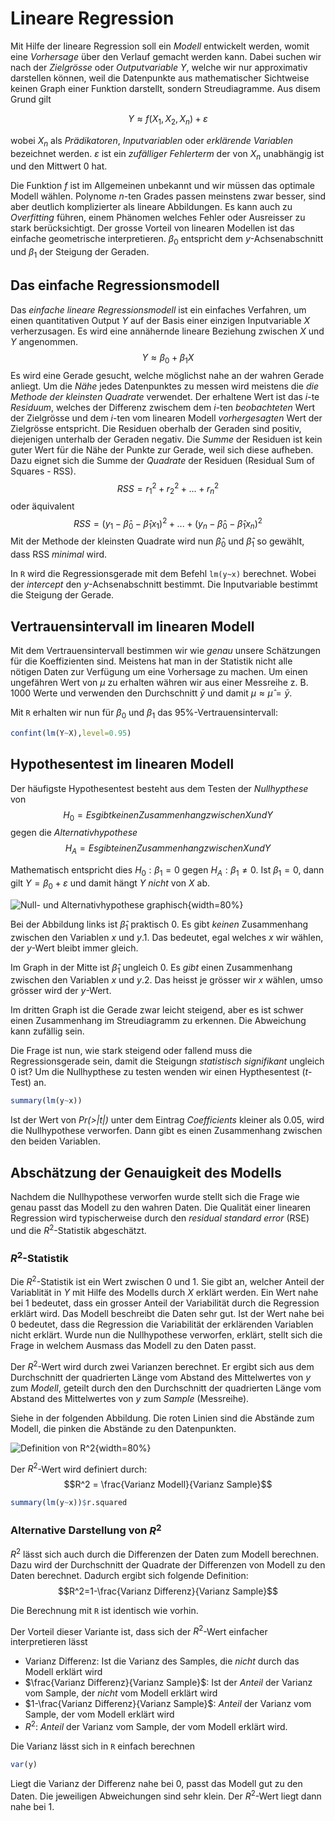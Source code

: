# Lineare Regression

Mit Hilfe der lineare Regression soll ein *Modell* entwickelt werden, womit eine *Vorhersage* über den Verlauf gemacht werden kann. Dabei suchen wir nach der *Zielgrösse* oder *Outputvariable* $Y$, welche wir nur approximativ darstellen können, weil die Datenpunkte aus mathematischer Sichtweise keinen Graph einer Funktion darstellt, sondern Streudiagramme. Aus disem Grund gilt

$$Y \approx f(X_1,X_2,X_n)+\varepsilon$$

wobei $X_n$ als *Prädikatoren*, *Inputvariablen* oder *erklärende Variablen* bezeichnet werden. $\varepsilon$ ist ein *zufälliger Fehlerterm* der von $X_n$ unabhängig ist und den Mittwert $0$ hat.

Die Funktion $f$ ist im Allgemeinen unbekannt und wir müssen das optimale Modell wählen. Polynome $n$-ten Grades passen meinstens zwar besser, sind aber deutlich komplizierter als lineare Abbildungen. Es kann auch zu *Overfitting* führen, einem Phänomen welches Fehler oder Ausreisser zu stark berücksichtigt. Der grosse Vorteil von linearen Modellen ist das einfache geometrische interpretieren. $\beta_0$ entspricht dem $y$-Achsenabschnitt und $\beta_1$ der Steigung der Geraden.

## Das einfache Regressionsmodell
Das *einfache lineare Regressionsmodell* ist ein einfaches Verfahren, um einen quantitativen Output $Y$ auf der Basis einer einzigen Inputvariable $X$ verherzusagen. Es wird eine annähernde lineare Beziehung zwischen $X$ und $Y$ angenommen.
$$Y \approx \beta_0 + \beta_1X$$
Es wird eine Gerade gesucht, welche möglichst nahe an der wahren Gerade anliegt. Um die *Nähe* jedes Datenpunktes zu messen wird meistens die *die Methode der kleinsten Quadrate* verwendet. Der erhaltene Wert ist das $i$-te *Residuum*, welches der Differenz zwischem dem $i$-ten *beobachteten* Wert der Zielgrösse und dem $i$-ten vom linearen Modell *vorhergesagten* Wert der Zielgrösse entspricht. Die Residuen oberhalb der Geraden sind positiv, diejenigen unterhalb der Geraden negativ. Die *Summe* der Residuen ist kein guter Wert für die Nähe der Punkte zur Gerade, weil sich diese aufheben. Dazu eignet sich die Summe der *Quadrate* der Residuen (Residual Sum of Squares - RSS).
$$RSS = r_1^2+r_2^2+...+r_n^2$$
oder äquivalent
$$RSS=(y_1-\hat{\beta}_0-\hat{\beta}_1x_1)^2+...+(y_n-\hat{\beta}_0-\hat{\beta}_1x_n)^2$$
Mit der Methode der kleinsten Quadrate wird nun $\hat{\beta}_0$ und $\hat{\beta}_1$ so gewählt, dass RSS *minimal* wird.

In `R` wird die Regressionsgerade mit dem Befehl `lm(y~x)` berechnet. Wobei der *intercept* den $y$-Achsenabschnitt bestimmt. Die Inputvariable bestimmt die Steigung der Gerade.

## Vertrauensintervall im linearen Modell
Mit dem Vertrauensintervall bestimmen wir wie *genau* unsere Schätzungen für die Koeffizienten sind. Meistens hat man in der Statistik nicht alle nötigen Daten zur Verfügung um eine Vorhersage zu machen. Um einen ungefähren Wert von $\mu$ zu erhalten währen wir aus einer Messreihe z. B. 1000 Werte und verwenden den Durchschnitt $\bar{y}$ und damit $\mu \approx \hat{\mu} = \bar{y}$.

Mit `R` erhalten wir nun für $\beta_0$ und $\beta_1$ das 95%-Vertrauensintervall:

```R
confint(lm(Y~X),level=0.95)
```

## Hypothesentest im linearen Modell
Der häufigste Hypothesentest besteht aus dem Testen der *Nullhypthese* von
$$H_0 = Es gibt keinen Zusammenhang zwischen X und Y$$
gegen die *Alternativhypothese*
$$H_A = Es gibt einen Zusammenhang zwischen X und Y$$

Mathematisch entspricht dies $H_0: \beta_1 = 0$ gegen $H_A: \beta_1 \neq 0$. Ist $\beta_1 = 0$, dann gilt $Y=\beta_0 + \varepsilon$ und damit hängt $Y$ *nicht* von $X$ ab.

![Null- und Alternativhypothese graphisch](linReg.png){width=80%}

Bei der Abbildung links ist $\hat{\beta}_1$ praktisch 0. Es gibt *keinen* Zusammenhang zwischen den Variablen $x$ und $y.1$. Das bedeutet, egal welches $x$ wir wählen, der $y$-Wert bleibt immer gleich.

Im Graph in der Mitte ist $\hat{\beta}_1$ ungleich 0. Es *gibt* einen Zusammenhang zwischen den Variablen $x$ und $y.2$. Das heisst je grösser wir $x$ wählen, umso grösser wird der $y$-Wert.

Im dritten Graph ist die Gerade zwar leicht steigend, aber es ist schwer einen Zusammenhang im Streudiagramm zu erkennen. Die Abweichung kann zufällig sein.

Die Frage ist nun, wie stark steigend oder fallend muss die Regressionsgerade sein, damit die Steigungn *statistisch signifikant* ungleich 0 ist? Um die Nullhypthese zu testen wenden wir einen Hypthesentest ($t$-Test) an.

```R
summary(lm(y~x))
```

Ist der Wert von *Pr(>|t|)* unter dem Eintrag *Coefficients* kleiner als 0.05, wird die Nullhypothese verworfen. Dann gibt es einen Zusammenhang zwischen den beiden Variablen.

## Abschätzung der Genauigkeit des Modells
Nachdem die Nullhypothese verworfen wurde stellt sich die Frage wie genau passt das Modell zu den wahren Daten. Die Qualität einer linearen Regression wird typischerweise durch den *residual standard error* (RSE) und die $R^2$-Statistik abgeschätzt.

### $R^2$-Statistik
Die $R^2$-Statistik ist ein Wert zwischen 0 und 1. Sie gibt an, welcher Anteil der Variablität in $Y$ mit Hilfe des Modells durch $X$ erklärt werden. Ein Wert nahe bei 1 bedeutet, dass ein grosser Anteil der Variabilität durch die Regression erklärt wird. Das Modell beschreibt die Daten sehr gut. Ist der Wert nahe bei 0 bedeutet, dass die Regression die Variabilität der erklärenden Variablen nicht erklärt. Wurde nun die Nullhypothese verworfen, erklärt, stellt sich die Frage in welchem Ausmass das Modell zu den Daten passt.

Der $R^2$-Wert wird durch zwei Varianzen berechnet. Er ergibt sich aus dem Durchschnitt der quadrierten Länge vom Abstand des Mittelwertes von $y$ zum *Modell*, geteilt durch den den Durchschnitt der quadrierten Länge vom Abstand des Mittelwertes von $y$ zum *Sample* (Messreihe).

Siehe in der folgenden Abbildung. Die roten Linien sind die Abstände zum Modell, die pinken die Abstände zu den Datenpunkten.

![Definition von $R^2$](definition-r2.png){width=80%}

Der $R^2$-Wert wird definiert durch:
$$R^2 = \frac{Varianz Modell}{Varianz Sample}$$

```R
summary(lm(y~x))$r.squared
```

### Alternative Darstellung von $R^2$
$R^2$ lässt sich auch durch die Differenzen der Daten zum Modell berechnen. Dazu wird der Durchschnitt der Quadrate der Differenzen von Modell zu den Daten berechnet. Dadurch ergibt sich folgende Definition:
$$R^2=1-\frac{Varianz Differenz}{Varianz Sample}$$

Die Berechnung mit `R` ist identisch wie vorhin.

Der Vorteil dieser Variante ist, dass sich der $R^2$-Wert einfacher interpretieren lässt

* Varianz Differenz: Ist die Varianz des Samples, die *nicht* durch das Modell erklärt wird
* $\frac{Varianz Differenz}{Varianz Sample}$: Ist der *Anteil* der Varianz vom Sample, der *nicht* vom Modell erklärt wird
* $1-\frac{Varianz Differenz}{Varianz Sample}$: *Anteil* der Varianz vom Sample, der vom Modell erklärt wird
* $R^2$: *Anteil* der Varianz vom Sample, der vom Modell erklärt wird.

Die Varianz lässt sich in `R` einfach berechnen

```R
var(y)
```

Liegt die Varianz der Differenz nahe bei 0, passt das Modell gut zu den Daten. Die jeweiligen Abweichungen sind sehr klein. Der $R^2$-Wert liegt dann nahe bei 1.
